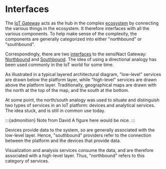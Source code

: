 # Interfaces

The [IoT Gateway](gateway.md) acts as the hub in the complex [ecosystem](ecosystem.md) by
connecting the various things in the ecosystem. It therefore interfaces with all the various
components. To help make sense of the complexity, the components are generally categorized
into either "northbound" or "southbound".

Correspondingly, there are two [interfaces](../../interfaces/index.md) to the sensiNact Gateway:
[Northbound](../../interfaces/northbound/index.md) and [Southbound](../../interfaces/southbound/index.md).
The idea of using a directional analogy has been used commonly in the IoT world for some time.

As illustrated in a typical layered architectural diagram, "low-level" services are drawn below
the platform layer, while "high-level" services are drawn above the platform layer.
Traditionally, geographical maps are drawn with the north at the top of the map, and the
south at the bottom.

At some point, the north/south analogy was used to situate and distinguish two types of services
in an IoT platform: devices and analytical services. The idea stuck, and is still in common use today.

:::{admonition} Note from David
A figure here would be nice.
:::

Devices provide data to the system, so are generally associated with the low-level layer. Hence,
"southbound" providers refer to the connection between the platform and the devices that provide
data.

Visualization and analysis services consume the data, and are therefore associated with a high-level layer.
Thus, "northbound" refers to this category of services.
